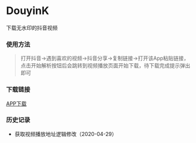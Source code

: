 # DouyinK

下载无水印的抖音视频

### 使用方法

> 打开抖音->遇到喜欢的视频->抖音分享->复制链接->打开该App粘贴链接，点击开始解析按钮后会跳转到视频播放页面开始下载，待下载完成提示弹出即可

### 下载链接

[APP下载](https://gitee.com/haowenhello/DouyinK/raw/master/apks/douyink.apk)

### 历史记录

- 获取视频播放地址逻辑修改（2020-04-29）